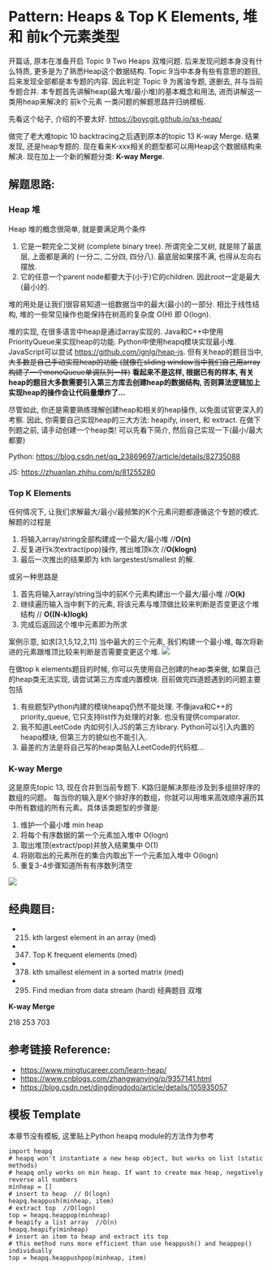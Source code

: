# Pattern: Heaps & Top K Elements, 堆 和 前k个元素类型

开篇话, 原本在准备开启 Topic 9 Two Heaps 双堆问题. 后来发现问题本身没有什么特质, 更多是为了熟悉Heap这个数据结构. Topic 9当中本身有些有意思的题目, 后来发现全部都是本专题的内容. 因此判定 Topic 9 为酱油专题, 遂删去, 并与当前专题合并. 本专题首先讲解heap(最大堆/最小堆)的基本概念和用法, 进而讲解这一类用heap来解决的 前k个元素 一类问题的解题思路并归纳模板.

先看这个帖子, 介绍的不要太好. https://boycgit.github.io/ss-heap/ 

做完了老大难topic 10 backtracing之后遇到原本的topic 13 K-way Merge. 结果发现, 还是heap专题的. 现在看来K-xxx相关的题型都可以用Heap这个数据结构来解决. 现在加上一个新的解题分类: **K-way Merge**.

## **解题思路:**
### **Heap 堆**

Heap 堆的概念很简单, 就是要满足两个条件
1. 它是一颗完全二叉树 (complete binary tree). 所谓完全二叉树, 就是除了最底层, 上面都是满的 (一分二, 二分四, 四分八). 最底层如果摆不满, 也得从左向右摆放. 
2. 它的任意一个parent node都要大于(小于)它的children. 因此root一定是最大(最小)的.

堆的用处是让我们很容易知道一组数据当中的最大(最小)的一部分. 相比于线性结构, 堆的一些常见操作也能保持在树高的复杂度 O(H) 即 O(logn). 

堆的实现, 在很多语言中heap是通过array实现的. Java和C++中使用PriorityQueue来实现heap的功能. Python中使用heapq模块实现最小堆. JavaScript可以尝试 https://github.com/ignlg/heap-js. 但有关heap的题目当中, ~~大多数是自己手动实现heap的功能 (就像在sliding window当中我们自己用array构建了一个monoQueue单调队列一样)~~ **看起来不是这样, 根据已有的样本, 有关heap的题目大多数需要引入第三方库去创建heap的数据结构, 否则算法逻辑加上实现heap的操作会让代码量爆炸了...**

尽管如此, 你还是需要熟练理解创建heap和相关的heap操作, 以免面试官更深入的考察. 因此, 你需要自己实现heap的三大方法: heapify, insert, 和 extract. 在做下列题之前, 请手动创建一个heap类! 可以先看下简介, 然后自己实现一下(最小/最大都要)

Python: https://blog.csdn.net/qq_23869697/article/details/82735088

JS: https://zhuanlan.zhihu.com/p/81255280 


### **Top K Elements**

任何情况下, 让我们求解最大/最小/最频繁的K个元素问题都遵循这个专题的模式. 解题的过程是
1. 将输入array/string全部构建成一个最大/最小堆          //**O(n)**
2. 反复进行k次extract(pop)操作, 推出堆顶k次            //**O(klogn)**
3. 最后一次推出的结果即为 kth largestest/smallest 的解.

或另一种思路是
1. 首先将输入array/string当中的前K个元素构建出一个最大/最小堆 //**O(k)**
2. 继续遍历输入当中剩下的元素, 将该元素与堆顶做比较来判断是否变更这个堆结构   // **O((N-k)logk)**
3. 完成后返回这个堆中元素即为所求

案例示意, 如求[3,1,5,12,2,11] 当中最大的三个元素, 我们构建一个最小堆, 每次将新进的元素跟堆顶比较来判断是否需要变更这个堆. 
<img src="https://pic4.zhimg.com/80/v2-d42febfdf2d1ce2d2211e78ff8ea88db_720w.jpg?source=1940ef5c"/>

在做top k elements题目的时候, 你可以先使用自己创建的heap类来做, 如果自己的heap类无法实现, 请尝试第三方库或内置模块. 目前做完四道题遇到的问题主要包括

1. 有些题型Python内建的模块heapq仍然不能处理. 不像java和C++的priority_queue, 它只支持list作为处理的对象. 也没有提供comparator.
2. 我不知道LeetCode 内如何引入JS的第三方library. Python可以引入内置的heapq模块, 但第三方的貌似也不能引入. 
3. 最差的方法是将自己写的heap类贴入LeetCode的代码框...

### **K-way Merge**
这是原先topic 13, 现在合并到当前专题下. K路归是解决那些涉及到多组排好序的数组的问题。 每当你的输入是K个排好序的数组，你就可以用堆来高效顺序遍历其中所有数组的所有元素。具体该类题型的步骤是:
1. 维护一个最小堆 min heap
2. 将每个有序数据的第一个元素加入堆中 O(logn)
3. 取出堆顶(extract/pop)并放入结果集中 O(1)
4. 将刚取出的元素所在的集合内取出下一个元素加入堆中 O(logn)
5. 重复3-4步骤知道所有有序数列清空

<img src='https://pic4.zhimg.com/80/v2-3e133c0710ef919e120fc74275d5255b_720w.jpg?source=1940ef5c' />


## **经典题目:**

- 215. kth largest element in an array (med)
- 347. Top K frequent elements (med)
- 378. kth smallest element in a sorted matrix (med)
- 295. Find median from data stream (hard)  经典题目 双堆

**K-way Merge**


218 253 703 

## **参考链接 Reference:**

- https://www.mingtucareer.com/learn-heap/ 
- https://www.cnblogs.com/zhangwanying/p/9357141.html 
- https://blog.csdn.net/dingdingdodo/article/details/105935057 

## **模板 Template**
本章节没有模板, 这里贴上Python heapq module的方法作为参考
```Py
import heapq
# heapq won't instantiate a new heap object, but works on list (static methods)
# heapq only works on min heap. If want to create max heap, negatively reverse all numbers
minheap = []
# insert to heap  // O(logn)
heapq.heappush(minheap, item)
# extract top  //O(logn)
top = heapq.heappop(minheap)
# heapify a list array  //O(n)
heapq.heapify(minheap)
# insert an item to heap and extract its top
# this method runs more efficient than use heappush() and heappop() individually
top = heapq.heappushpop(minheap, item)
```
